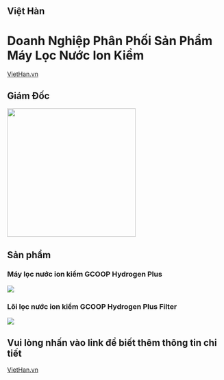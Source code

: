 
## Việt Hàn 

<h1>Doanh Nghiệp Phân Phối Sản Phẩm Máy Lọc Nước Ion Kiềm</h1>

<a href="https://tm-dv-kt-viethan.github.io/VietHan.vn/" class="navbar-brand">VietHan.vn</a>

## Giám Đốc
<img src="https://github.com/TM-DV-KT-VIETHAN/VietHan.vn/assets/137274043/5fce037f-99b7-49b5-b0c5-c15ae5d1ca6e" width="300" />

## Sản phẩm
<h3>Máy lọc nước ion kiềm GCOOP Hydrogen Plus</h3>
<img src="https://github.com/TM-DV-KT-VIETHAN/VietHan.vn/assets/137274043/578f5360-da90-41a1-bd8b-0da0a6d01364"/>


<h3>Lõi lọc nước ion kiềm GCOOP Hydrogen Plus Filter</h3>
<img src="https://github.com/TM-DV-KT-VIETHAN/VietHan.vn/assets/137274043/19ecedab-ce19-4964-baf3-882bf6ed785a"/>


## Vui lòng nhấn vào link để biết thêm thông tin chi tiết

<a href="https://tm-dv-kt-viethan.github.io/VietHan.vn/" class="navbar-brand">VietHan.vn</a>
